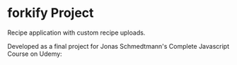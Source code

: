 # forkify Project

Recipe application with custom recipe uploads.

Developed as a final project for Jonas Schmedtmann's Complete Javascript Course on Udemy:
